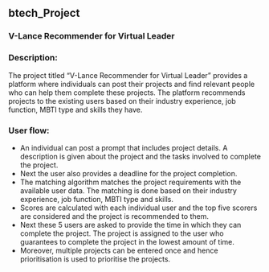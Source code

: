 ## btech_Project
### V-Lance Recommender for Virtual Leader

### Description:
  The project titled “V-Lance Recommender for Virtual Leader” provides a platform where individuals can post their   projects and find relevant people who can help them complete these projects. The platform recommends projects to   the existing users based on their industry experience, job function, MBTI type and skills they have. 


### User flow:
  -	An individual can post a prompt that includes project details. A description is given about the project and        the tasks involved to complete the project.
  -	Next the user also provides a deadline for the project completion.
  -	The matching algorithm matches the project requirements with the available user data. The matching is done         based on their industry experience, job function, MBTI type and skills. 
  -	Scores are calculated with each individual user and the top five scorers are considered and the project is         recommended to them.
  -	Next these 5 users are asked to provide the time in which they can complete the project. The project is            assigned to the user who guarantees to complete the project in the lowest amount of time.
  -	Moreover, multiple projects can be entered once and hence prioritisation is used to prioritise the projects.

